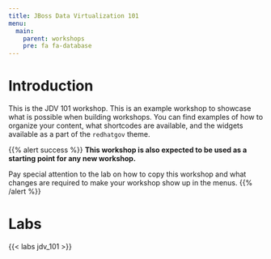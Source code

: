```yaml
---
title: JBoss Data Virtualization 101
menu:
  main:
    parent: workshops
    pre: fa fa-database
---
```


# Introduction

This is the JDV 101 workshop.
This is an example workshop to showcase what is possible when building
workshops. You can find examples of how to organize your content, what
shortcodes are available, and the widgets available as a part of the
`redhatgov` theme.

{{% alert success %}}
**This workshop is also expected to be used as a starting point for any new
workshop.**

Pay special attention to the lab on how to copy this workshop and what changes
are required to make your workshop show up in the menus.
{{% /alert %}}

# Labs

{{< labs jdv_101 >}}
